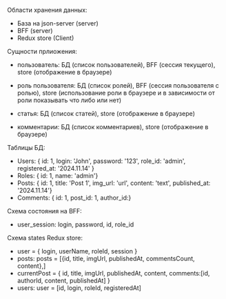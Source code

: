 Области хранения данных:

- База на json-server (server)
- BFF (server)
- Redux store (Client)

Сущности прлиожения:

- пользователь: БД (список пользователей), BFF (сессия текущего), store (отображение в браузере)

- роль пользователя: БД (список ролей), BFF (сессия пользователя с ролью), store (использование роли в браузере и в зависимости от роли показывать что либо или нет)

- статья: БД (список статей), store (отображение в браузере)

- комментарии: БД (список комментариев), store (отображение в браузере)

Таблицы БД:

- Users: { id: 1, login: 'John', password: '123', role_id: 'admin', registered_at: '2024.11.14' }
- Roles: { id: 1, name: 'admin'}
- Posts: { id: 1, title: 'Post 1', img_url: 'url', content: 'text', published_at: '2024.11.14'}
- Comments: { id: 1, post_id: 1, author_id:}

Схема состояния на BFF:

- user_session: login, password, id, role_id

Схема states Redux store:

- user = { login, userName, roleId, session }
- posts: posts = [{id, title, imgUrl, publishedAt, commentsCount, content},]
- currentPost = { id, title, imgUrl, publishedAt, content, comments:[id, authorId, content, publishedAt] }
- users: user = [id, login, roleId, registeredAt]
